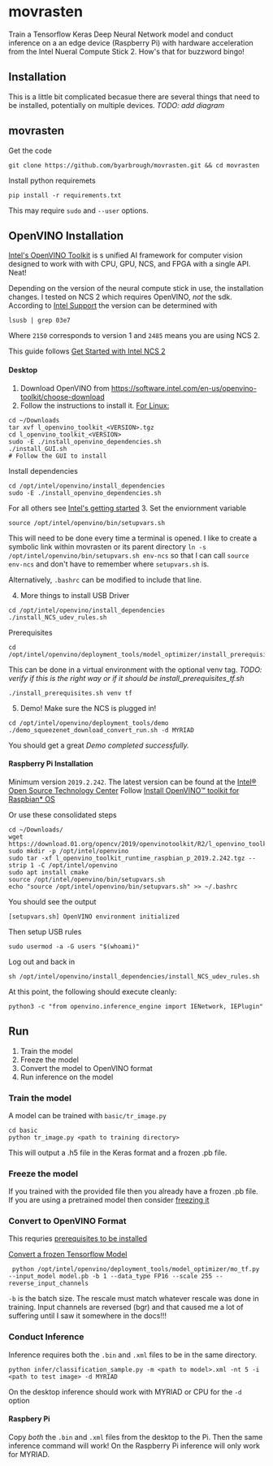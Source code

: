 # movrasten
Train a Tensorflow Keras Deep Neural Network model and conduct inference on a an edge device (Raspberry Pi) with hardware acceleration from the Intel Nueral Compute Stick 2. How's that for buzzword bingo!

## Installation
This is a little bit complicated becasue there are several things that need to be installed, potentially on multiple devices.
*TODO: add diagram*

## movrasten
Get the code
```
git clone https://github.com/byarbrough/movrasten.git && cd movrasten
```
Install python requiremets
```
pip install -r requirements.txt
```
This may require `sudo` and `--user` options.

## OpenVINO Installation
[Intel's OpenVINO Toolkit](https://software.intel.com/en-us/openvino-toolkit) is s unified AI framework for computer vision designed to work with with CPU, GPU, NCS, and FPGA with a single API. Neat!

Depending on the version of the neural compute stick in use, the installation changes. I tested on NCS 2 which requires OpenVINO, *not* the sdk.
According to [Intel Support](https://docs.openvinotoolkit.org/latest/_docs_install_guides_installing_openvino_raspbian.html) the version can be determined with 
```
lsusb | grep 03e7
```
Where `2150` corresponds to version 1 and `2485` means you are using NCS 2.

This guide follows [Get Started with Intel NCS 2](https://software.intel.com/en-us/articles/get-started-with-neural-compute-stick)

#### Desktop
1. Download OpenVINO from https://software.intel.com/en-us/openvino-toolkit/choose-download
2. Follow the instructions to install it. [For Linux:](https://docs.openvinotoolkit.org/2019_R2/_docs_install_guides_installing_openvino_linux.html)
```
cd ~/Downloads
tar xvf l_openvino_toolkit_<VERSION>.tgz
cd l_openvino_toolkit_<VERSION>
sudo -E ./install_openvino_dependencies.sh
./install_GUI.sh
# Follow the GUI to install
```
Install dependencies
```
cd /opt/intel/openvino/install_dependencies
sudo -E ./install_openvino_dependencies.sh
```
For all others see [Intel's getting started](https://software.intel.com/en-us/articles/get-started-with-neural-compute-stick#inpage-nav-2)
3. Set the enviornment variable
```
source /opt/intel/openvino/bin/setupvars.sh
```
This will need to be done every time a terminal is opened. I like to create a symbolic link within movrasten or its parent directory `ln -s  /opt/intel/openvino/bin/setupvars.sh env-ncs` so that I can call `source env-ncs` and don't have to remember where `setupvars.sh` is.

Alternatively, `.bashrc` can be modified to include that line.

4. More things to install
USB Driver
```
cd /opt/intel/openvino/install_dependencies
./install_NCS_udev_rules.sh
```
Prerequisites
```
cd /opt/intel/openvino/deployment_tools/model_optimizer/install_prerequisites/
```
This can be done in a virtual environment with the optional venv tag.
*TODO: verify if this is the right way or if it should be install_prerequisites_tf.sh*
```
./install_prerequisites.sh venv tf
```
5. Demo!
Make sure the NCS is plugged in!
```
cd /opt/intel/openvino/deployment_tools/demo
./demo_squeezenet_download_convert_run.sh -d MYRIAD
```
You should get a great *Demo completed successfully.*

#### Raspberry Pi Installation
Minimum version `2019.2.242`. The latest version can be found at the [Intel® Open Source Technology Center](https://download.01.org/opencv/2019/openvinotoolkit/)
Follow [Install OpenVINO™ toolkit for Raspbian* OS](https://docs.openvinotoolkit.org/latest/_docs_install_guides_installing_openvino_raspbian.html)

Or use these consolidated steps
```
cd ~/Downloads/
wget https://download.01.org/opencv/2019/openvinotoolkit/R2/l_openvino_toolkit_runtime_raspbian_p_2019.2.242.tgz
sudo mkdir -p /opt/intel/openvino
sudo tar -xf l_openvino_toolkit_runtime_raspbian_p_2019.2.242.tgz --strip 1 -C /opt/intel/openvino
sudo apt install cmake
source /opt/intel/openvino/bin/setupvars.sh
echo "source /opt/intel/openvino/bin/setupvars.sh" >> ~/.bashrc
```
You should see the output
```
[setupvars.sh] OpenVINO environment initialized
```
Then setup USB rules
```
sudo usermod -a -G users "$(whoami)"
```
Log out and back in
```
sh /opt/intel/openvino/install_dependencies/install_NCS_udev_rules.sh
```

At this point, the following should execute cleanly:
```
python3 -c "from openvino.inference_engine import IENetwork, IEPlugin"
```

## Run
1. Train the model
2. Freeze the model
3. Convert the model to OpenVINO format
4. Run inference on the model

### Train the model
A model can be trained with `basic/tr_image.py`
```
cd basic
python tr_image.py <path to training directory>
```
This will output a .h5 file in the Keras format and a frozen .pb file.

### Freeze the model
If you trained with the provided file then you already have a frozen .pb file. If you are using a pretrained model then consider [freezing it]()

### Convert to OpenVINO Format
This requries [prerequisites to be installed](https://docs.openvinotoolkit.org/latest/_docs_MO_DG_prepare_model_Config_Model_Optimizer.html)

[Convert a frozen Tensorflow Model](https://docs.openvinotoolkit.org/latest/_docs_MO_DG_prepare_model_convert_model_Convert_Model_From_TensorFlow.html#loading-nonfrozen-models)
```
 python /opt/intel/openvino/deployment_tools/model_optimizer/mo_tf.py --input_model model.pb -b 1 --data_type FP16 --scale 255 --reverse_input_channels
```
`-b` is the batch size. The rescale must match whatever rescale was done in training.
Input channels are reversed (bgr) and that caused me a lot of suffering until I saw it somewhere in the docs!!!

### Conduct Inference
Inference requires both the `.bin` and `.xml` files to be in the same directory.
```
python infer/classification_sample.py -m <path to model>.xml -nt 5 -i <path to test image> -d MYRIAD
```
On the desktop inference should work with MYRIAD or CPU for the `-d` option

#### Raspbery Pi
Copy *both* the `.bin` and `.xml` files from the desktop to the Pi. Then the same inference command will work!
On the Raspberry Pi inference will only work for MYRIAD.

